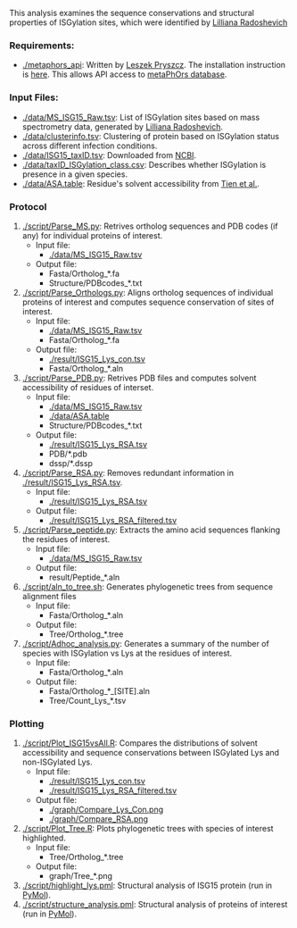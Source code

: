 This analysis examines the sequence conservations and structural properties of ISGylation sites, which were identified by [Lilliana Radoshevich](https://medicine.uiowa.edu/microbiology/profile/lilliana-radoshevich)

### Requirements:
* [./metaphors\_api](./metaphors_api): Written by [Leszek Pryszcz](https://github.com/lpryszcz). The installation instruction is [here](https://github.com/lpryszcz/metaphors_api). This allows API access to [metaPhOrs database](http://betaorthology.phylomedb.org/).

### Input Files:
* [./data/MS\_ISG15\_Raw.tsv](./data/MS_ISG15_Raw.tsv): List of ISGylation sites based on mass spectrometry data, generated by [Lilliana Radoshevich](https://medicine.uiowa.edu/microbiology/profile/lilliana-radoshevich).
* [./data/clusterinfo.tsv](./data/clusterinfo.tsv): Clustering of protein based on ISGylation status across different infection conditions.
* [./data/ISG15\_taxID.tsv](./data/ISG15_taxID.tsv): Downloaded from [NCBI](https://www.ncbi.nlm.nih.gov/gene/?term=ISG15).
* [./data/taxID\_ISGylation\_class.csv](./data/taxID_ISGylation_class.csv): Describes whether ISGylation is presence in a given species.
* [./data/ASA.table](./data/ASA.table): Residue's solvent accessibility from [Tien et al.](https://journals.plos.org/plosone/article?id=10.1371/journal.pone.0080635).

### Protocol
1. [./script/Parse\_MS.py](./script/Parse_MS.py): Retrives ortholog sequences and PDB codes (if any) for individual proteins of interest.
    - Input file:
      - [./data/MS\_ISG15\_Raw.tsv](./data/MS_ISG15_Raw.tsv)
    - Output file:
      - Fasta/Ortholog\_\*.fa
      - Structure/PDBcodes\_\*.txt
2. [./script/Parse\_Orthologs.py](./script/Parse_Orthologs.py): Aligns ortholog sequences of individual proteins of interest and computes sequence conservation of sites of interest.
    - Input file:
      - [./data/MS\_ISG15\_Raw.tsv](./data/MS_ISG15_Raw.tsv)
      - Fasta/Ortholog\_\*.fa
    - Output file:
      - [./result/ISG15\_Lys\_con.tsv](./result/ISG15_Lys_con.tsv)
      - Fasta/Ortholog\_\*.aln
3. [./script/Parse\_PDB.py](./script/Parse_PDB.py): Retrives PDB files and computes solvent accessibility of residues of interset.
    - Input file:
      - [./data/MS\_ISG15\_Raw.tsv](./data/MS_ISG15_Raw.tsv)
      - [./data/ASA.table](./data/ASA.table)
      - Structure/PDBcodes\_\*.txt
    - Output file:
      - [./result/ISG15\_Lys\_RSA.tsv](./result/ISG15_Lys_RSA.tsv)
      - PDB/\*.pdb
      - dssp/\*.dssp
4. [./script/Parse\_RSA.py](./script/Parse_RSA.py): Removes redundant information in [./result/ISG15\_Lys\_RSA.tsv](./result/ISG15_Lys_RSA.tsv).
    - Input file:
      - [./result/ISG15\_Lys\_RSA.tsv](./result/ISG15_Lys_RSA.tsv)
    - Output file:
      - [./result/ISG15\_Lys\_RSA\_filtered.tsv](result/ISG15_Lys_RSA_filtered.tsv)
5. [./script/Parse\_peptide.py](./script/Parse_peptide.py): Extracts the amino acid sequences flanking the residues of interest.
    - Input file: 
      - [./data/MS\_ISG15\_Raw.tsv](./data/MS_ISG15_Raw.tsv)
    - Output file:
      - result/Peptide\_\*.aln
6. [./script/aln\_to\_tree.sh](./script/aln_to_tree.sh): Generates phylogenetic trees from sequence alignment files
    - Input file:
      - Fasta/Ortholog\_\*.aln
    - Output file:
      - Tree/Ortholog\_\*.tree
7. [./script/Adhoc\_analysis.py](./script/Adhoc_analysis.py): Generates a summary of the number of species with ISGylation vs Lys at the residues of interest.
    - Input file:
      - Fasta/Ortholog\_\*.aln
    - Output file:
      - Fasta/Ortholog\_\*\_\[SITE\].aln
      - Tree/Count\_Lys\_\*.tsv

### Plotting
1. [./script/Plot\_ISG15vsAll.R](./script/Plot_ISG15vsAll.R): Compares the distributions of solvent accessibility and sequence conservations between ISGylated Lys and non-ISGylated Lys.
    - Input file:
      - [./result/ISG15\_Lys\_con.tsv](./result/ISG15_Lys_con.tsv)
      - [./result/ISG15\_Lys\_RSA\_filtered.tsv](./result/ISG15_Lys_RSA_filtered.tsv)
    - Output file:
      - [./graph/Compare\_Lys\_Con.png](./graph/Compare_Lys_Con.png)
      - [./graph/Compare\_RSA.png](./graph/Compare_RSA.png)
2. [./script/Plot\_Tree.R](./script/Plot\_Tree.R): Plots phylogenetic trees with species of interest highlighted.
    - Input file:
      - Tree/Ortholog\_\*.tree
    - Output file:
      - graph/Tree\_\*.png
3. [./script/highlight\_lys.pml](./script/highlight_lys.pml): Structural analysis of ISG15 protein (run in [PyMol](https://pymol.org/2/)).
4. [./script/structure\_analysis.pml](./script/structure_analysis.pml): Structural analysis of proteins of interest (run in [PyMol](https://pymol.org/2/)).

